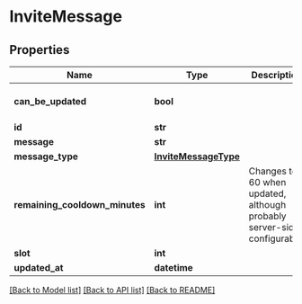 # InviteMessage



## Properties
Name | Type | Description | Notes
------------ | ------------- | ------------- | -------------
**can_be_updated** | **bool** |  | [default to True]
**id** | **str** |  | 
**message** | **str** |  | 
**message_type** | [**InviteMessageType**](InviteMessageType.md) |  | 
**remaining_cooldown_minutes** | **int** | Changes to 60 when updated, although probably server-side configurable. | [default to 0]
**slot** | **int** |  | 
**updated_at** | **datetime** |  | 

[[Back to Model list]](../README.md#documentation-for-models) [[Back to API list]](../README.md#documentation-for-api-endpoints) [[Back to README]](../README.md)


